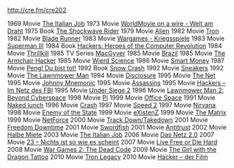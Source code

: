 http://cre.fm/cre202

1969 Movie [The Italian Job](http://www.imdb.com/title/tt0064505/)
1973 Movie [WorldMovie  on a wire - Welt am Draht](http://www.imdb.com/title/tt0070904/)
1975 Book [The Shockwave Rider](http://en.wikipedia.org/wiki/The_Shockwave_Rider)
1979 Movie [Alien](http://www.imdb.com/title/tt0078748/)
1982 Movie [Tron](http://www.imdb.com/title/tt0084827/)
1982 Movie [Blade Runner](http://www.imdb.com/title/tt0083658/)
1983 Movie [Wargames - Kriegsspiele](http://www.imdb.com/title/tt0086567/)
1983 Movie [Superman III](http://www.imdb.com/title/tt0086393/)
1984 Book [Hackers: Heroes of the Computer Revolution](http://en.wikipedia.org/wiki/Hackers:_Heroes_of_the_Computer_Revolution)
1984 Movie [Thrillkill](http://www.imdb.com/title/tt0092089/)
1985 TV Series [MacGyver](http://www.imdb.com/title/tt0088559/)
1985 Movie [Brazil](http://www.imdb.com/title/tt0088846/)
1985 Movie [The Armchair Hacker](http://www.imdb.com/title/tt0088737/)
1985 Movie [Wierd Science](http://www.imdb.com/title/tt0090305/)
1986 Movie [Smart Money](http://www.imdb.com/title/tt0096123/)
1987 Movie [Peng! Du bist tot!](http://www.imdb.com/title/tt0091742/)
1992 Book [Snow Crash](http://en.wikipedia.org/wiki/Snow_Crash)
1992 Movie [Sneakers](http://www.imdb.com/title/tt0105435/)
1992 Movie [The Lawnmower Man](http://www.imdb.com/title/tt0104692/)
1994 Movie [Disclosure](http://www.imdb.com/title/tt0109635/)
1995 Movie [The Net](http://www.imdb.com/title/tt0113957/)
1995 Movie [Johnny Mnemonic](http://www.imdb.com/title/tt0113481/)
1995 Movie [Assassins](http://www.imdb.com/title/tt0112401/)
1995 Movie [Hackers – Im Netz des FBI](http://www.imdb.com/title/tt0113243/)
1995 Movie [Under Siege 2](http://www.imdb.com/title/tt0114781/)
1996 Movie [Lawnmower Man 2: Beyond Cyberspace](http://www.imdb.com/title/tt0116839/)
1998 Movie [Pi](http://www.imdb.com/title/tt0138704/)
1999 Movie [Office Space](http://www.imdb.com/title/tt0151804/)
1991 Movie [Naked lunch](http://www.imdb.com/title/tt0102511/)
1996 Movie [Crash](http://www.imdb.com/title/tt0115964/)
1997 Movie [Speed 2](http://www.imdb.com/title/tt0120179/)
1997 Movie [Nirvana](http://www.imdb.com/title/tt0119794/)
1998 Movie [Enemy of the State](http://www.imdb.com/title/tt0120660/)
1999 Movie [eXistenZ](http://www.imdb.com/title/tt0120907/)
1999 Movie [The Matrix](http://www.imdb.com/title/tt0133093/)
1999 Movie [NetForce](http://www.imdb.com/title/tt0158423/)
2000 Movie [Track Down/Takedown](http://www.imdb.com/title/tt0159784/)
2001 Movie [Freedom Downtime](http://www.imdb.com/title/tt0309614/)
2001 Movie [Swordfish](http://www.imdb.com/title/tt0244244/)
2001 Movie [Antitrust](http://www.imdb.com/title/tt0218817/)
2002 Movie [Halbe Miete](http://www.imdb.com/title/tt0338087/)
2003 Movie [The Italian Job](http://www.imdb.com/title/tt0317740/)
2006 Movie [Das Netz 2.0](http://www.imdb.com/title/tt0449077/)
2007 Movie [23 – Nichts ist so wie es scheint](http://www.imdb.com/title/tt0481369/)
2007 Movie [Live Free or Die Hard](http://www.imdb.com/title/tt0337978/)
2008 Movie [War Games 2: The Dead Code](http://www.imdb.com/title/tt0865957/)
2009 Movie [The Girl with the Dragon Tattoo](http://www.imdb.com/title/tt1132620/)
2010 Movie [Tron Legacy](http://www.imdb.com/title/tt1104001/)
2010 Movie [Hacker – der Film](http://www.imdb.com/title/tt1769296/)
